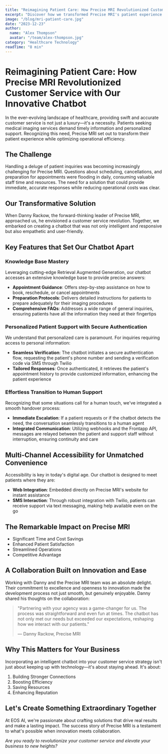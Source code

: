 ```yaml
---
title: "Reimagining Patient Care: How Precise MRI Revolutionized Customer Service"
excerpt: "Discover how we transformed Precise MRI's patient experience with an innovative AI chatbot, streamlining operations and enhancing customer service through intelligent automation."
image: "/blog/mri-patient-care.jpg"
date: "2023-12-23"
author:
  name: "Alex Thompson"
  avatar: "/team/alex-thompson.jpg"
category: "Healthcare Technology"
readTime: "8 min"
---
```


# Reimagining Patient Care: How Precise MRI Revolutionized Customer Service with Our Innovative Chatbot

In the ever-evolving landscape of healthcare, providing swift and accurate customer service is not just a luxury—it's a necessity. Patients seeking medical imaging services demand timely information and personalized support. Recognizing this need, Precise MRI set out to transform their patient experience while optimizing operational efficiency.

## The Challenge

Handling a deluge of patient inquiries was becoming increasingly challenging for Precise MRI. Questions about scheduling, cancellations, and preparation for appointments were flooding in daily, consuming valuable staff time and resources. The need for a solution that could provide immediate, accurate responses while reducing operational costs was clear.

## Our Transformative Solution

When Danny Rackow, the forward-thinking leader of Precise MRI, approached us, he envisioned a customer service revolution. Together, we embarked on creating a chatbot that was not only intelligent and responsive but also empathetic and user-friendly.

## Key Features that Set Our Chatbot Apart

### Knowledge Base Mastery

Leveraging cutting-edge Retrieval Augmented Generation, our chatbot accesses an extensive knowledge base to provide precise answers:

* **Appointment Guidance**: Offers step-by-step assistance on how to book, reschedule, or cancel appointments
* **Preparation Protocols**: Delivers detailed instructions for patients to prepare adequately for their imaging procedures
* **Comprehensive FAQs**: Addresses a wide range of general inquiries, ensuring patients have all the information they need at their fingertips

### Personalized Patient Support with Secure Authentication

We understand that personalized care is paramount. For inquiries requiring access to personal information:

- **Seamless Verification**: The chatbot initiates a secure authentication flow, requesting the patient's phone number and sending a verification code via SMS through Twilio
- **Tailored Responses**: Once authenticated, it retrieves the patient's appointment history to provide customized information, enhancing the patient experience

### Effortless Transition to Human Support

Recognizing that some situations call for a human touch, we've integrated a smooth handover process:

- **Immediate Escalation**: If a patient requests or if the chatbot detects the need, the conversation seamlessly transitions to a human agent
- **Integrated Communication**: Utilizing webhooks and the Frontapp API, messages are relayed between the patient and support staff without interruption, ensuring continuity and care

## Multi-Channel Accessibility for Unmatched Convenience

Accessibility is key in today's digital age. Our chatbot is designed to meet patients where they are:

- **Web Integration**: Embedded directly on Precise MRI's website for instant assistance
- **SMS Interaction**: Through robust integration with Twilio, patients can receive support via text messaging, making help available even on the go

## The Remarkable Impact on Precise MRI

* Significant Time and Cost Savings
* Enhanced Patient Satisfaction
* Streamlined Operations
* Competitive Advantage

## A Collaboration Built on Innovation and Ease

Working with Danny and the Precise MRI team was an absolute delight. Their commitment to excellence and openness to innovation made the development process not just smooth, but genuinely enjoyable. Danny shared his thoughts on the collaboration:

> "Partnering with your agency was a game-changer for us. The process was straightforward and even fun at times. The chatbot has not only met our needs but exceeded our expectations, reshaping how we interact with our patients."
>
> — Danny Rackow, Precise MRI

## Why This Matters for Your Business

Incorporating an intelligent chatbot into your customer service strategy isn't just about keeping up with technology—it's about staying ahead. It's about:

1. Building Stronger Connections
2. Boosting Efficiency
3. Saving Resources
4. Enhancing Reputation

## Let's Create Something Extraordinary Together

At EOS AI, we're passionate about crafting solutions that drive real results and make a lasting impact. The success story of Precise MRI is a testament to what's possible when innovation meets collaboration.

*Are you ready to revolutionize your customer service and elevate your business to new heights?* 